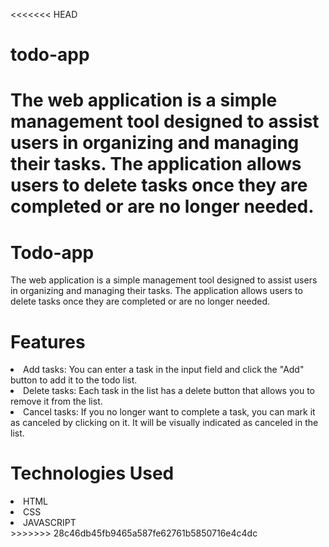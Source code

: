 <<<<<<< HEAD
# todo-app
The web application is a simple management tool designed to assist users in organizing and managing their tasks. The application allows users to delete tasks once they are completed or are no longer needed.
=======
# Todo-app
The web application is a simple management tool designed to assist users in organizing and managing their tasks. The application allows users to delete tasks once they are completed or are no longer needed.

# Features
<li>Add tasks: You can enter a task in the input field and click the "Add" button to add it to the todo list.</li>
<li>Delete tasks: Each task in the list has a delete button that allows you to remove it from the list.</li>
<li>Cancel tasks: If you no longer want to complete a task, you can mark it as canceled by clicking on it. It will be visually indicated as canceled in the list.</li>

# Technologies Used
 <li>HTML</li> 
  <li>CSS</li>
  <li>JAVASCRIPT</li>
>>>>>>> 28c46db45fb9465a587fe62761b5850716e4c4dc
